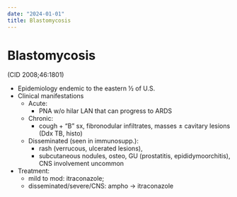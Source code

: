 ```yaml
---
date: "2024-01-01"
title: Blastomycosis
---
```



# Blastomycosis

(CID 2008;46:1801)

- Epidemiology endemic to the eastern ½ of U.S.
- Clinical manifestations
  - Acute:
    - PNA w/o hilar LAN that can progress to ARDS
  - Chronic:
    - cough + “B” sx, fibronodular infiltrates, masses ± cavitary lesions (Ddx TB, histo)
  - Disseminated (seen in immunosupp.):
    - rash (verrucous, ulcerated lesions),
    - subcutaneous nodules, osteo, GU (prostatitis, epididymoorchitis), CNS involvement uncommon
- Treatment:
  - mild to mod: itraconazole;
  - disseminated/severe/CNS: ampho → itraconazole
